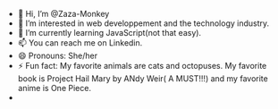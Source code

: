 - 👋 Hi, I’m @Zaza-Monkey
- 👀 I’m interested in web developpement and the technology industry.
- 🌱 I’m currently learning JavaScript(not that easy).
- 📫 You can reach me on Linkedin.
- 😄 Pronouns: She/her
- ⚡ Fun fact: My favorite animals are cats and octopuses. My favorite book is Project Hail Mary by ANdy Weir( A MUST!!!) and my favorite anime is One Piece.
- 

<!---
Zaza-Monkey/Zaza-Monkey is a ✨ special ✨ repository because its `README.md` (this file) appears on your GitHub profile.
You can click the Preview link to take a look at your changes.
--->
